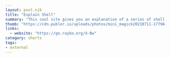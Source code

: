 ```yaml
---
layout: post.njk
title: "Explain Shell"
summary: "This cool site gives you an explanation of a series of shell commands. You can roll over the explanation to highlight and send the link of the explanation to someone else."
thumb: "https://cdn.publer.io/uploads/photos/mini_magick20210711-17796-1dfoo5b.png"
links:
  - website: "https://go.raybo.org/4-Bw"
category: shorts
tags:
- external
---
```

